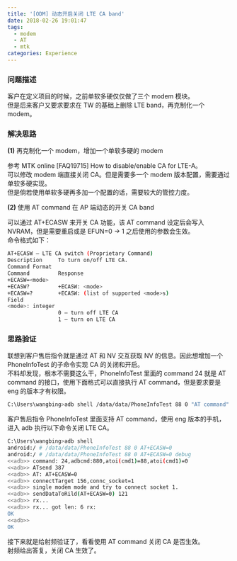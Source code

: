 ```yaml
---
title: '[ODM] 动态开启关闭 LTE CA band'
date: 2018-02-26 19:01:47
tags:
  - modem
  - AT
  - mtk
categories: Experience
---
```


### 问题描述

客户在定义项目的时候，之前单软多硬仅仅做了三个 modem 模块。  
但是后来客户又要求要求在 TW 的基础上删除 LTE band，再克制化一个 modem。  

### 解决思路

**(1)** 再克制化一个 modem，增加一个单软多硬的 modem

参考 MTK online [FAQ19715] How to disable/enable CA for LTE-A。  
可以修改 modem 端直接关闭 CA。但是需要多一个 modem 版本配置，需要通过单软多硬实现。  
但是倘若使用单软多硬再多加一个配置的话，需要较大的管控力度。

**(2)** 使用 AT command 在 AP 端动态的开关 CA band

可以通过 AT+ECASW 来开关 CA 功能，该 AT command 设定后会写入 NVRAM，但是需要重启或是 EFUN=0 -> 1 之后使用的参数会生效。  
命令格式如下：

```bash
AT+ECASW – LTE CA switch (Proprietary Command)
Description     To turn on/off LTE CA.
Command Format
Command         Response
+ECASW=<mode>
+ECASW?         +ECASW: <mode>
+ECASW=?        +ECASW: (list of supported <mode>s)
Field
<mode>: integer
                0 – turn off LTE CA
                1 – turn on LTE CA
```

### 思路验证

联想到客户售后指令就是通过 AT 和 NV 交互获取 NV 的信息。因此想增加一个 PhoneInfoTest 的子命令实现 CA 的关闭和开启。  
不料却发现，根本不需要这么干，PhoneInfoTest 里面的 command 24 就是 AT command 的接口，使用下面格式可以直接执行 AT command，但是要求要是 eng 的版本才有权限。

```bash
C:\Users\wangbing>adb shell /data/data/PhoneInfoTest 88 0 "AT command"
```

客户售后指令 PhoneInfoTest 里面支持 AT command，使用 eng 版本的手机，进入 adb 执行以下命令关闭 LTE CA。

```bash
C:\Users\wangbing>adb shell
android:/ # /data/data/PhoneInfoTest 88 0 AT+ECASW=0
android:/ # /data/data/PhoneInfoTest 88 0 AT+ECASW=0 debug
<<adb>> command: 24,adbcmd:880,atoi(cmd1)=88,atoi(cmd1)=0
<<adb>> ATsend 387
<<adb>> AT: AT+ECASW=0
<<adb>> connectTarget 156,connc_socket=1
<<adb>> single modem mode and try to connect socket 1.
<<adb>> sendDataToRild(AT+ECASW=0) 121
<<adb>> rx...
<<adb>> rx... got len: 6 rx:
OK
<<adb>>
OK
```

接下来就是给射频验证了，看看使用 AT command 关闭 CA 是否生效。  
射频给出答复，关闭 CA 生效了。

